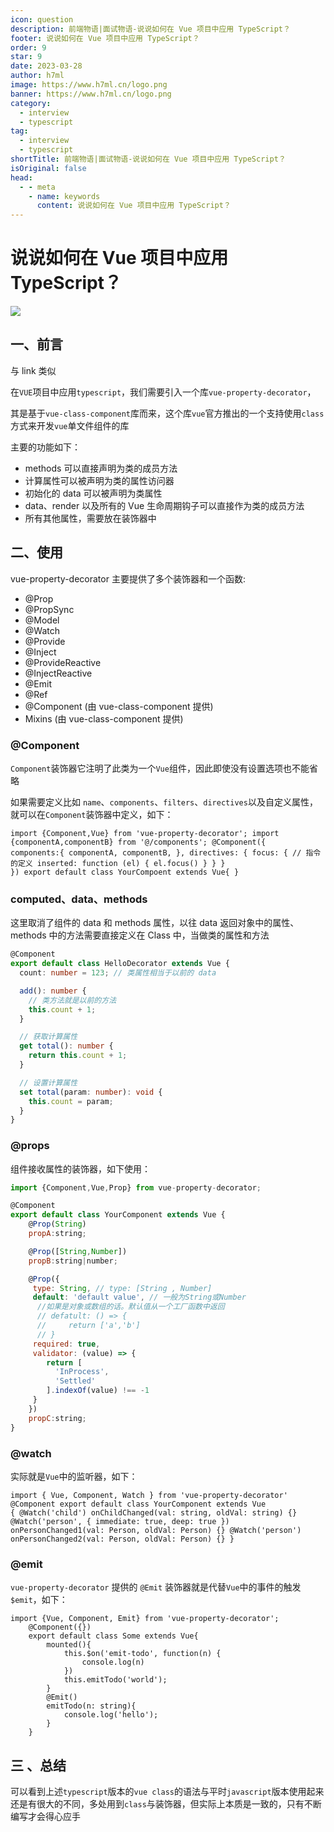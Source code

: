 ```yaml
---
icon: question
description: 前端物语|面试物语-说说如何在 Vue 项目中应用 TypeScript？
footer: 说说如何在 Vue 项目中应用 TypeScript？
order: 9
star: 9
date: 2023-03-28
author: h7ml
image: https://www.h7ml.cn/logo.png
banner: https://www.h7ml.cn/logo.png
category:
  - interview
  - typescript
tag:
  - interview
  - typescript
shortTitle: 前端物语|面试物语-说说如何在 Vue 项目中应用 TypeScript？
isOriginal: false
head:
  - - meta
    - name: keywords
      content: 说说如何在 Vue 项目中应用 TypeScript？
---
```


# 说说如何在 Vue 项目中应用 TypeScript？

![](https://nakoruru.h7ml.cn/httpproxy/static.5ibug.net/vitepress/assets/images/interview/cc658c10-1565-11ec-8e64-91fdec0f05a1.png)

## 一、前言

与 link 类似

在`VUE`项目中应用`typescript`，我们需要引入一个库`vue-property-decorator`，

其是基于`vue-class-component`库而来，这个库`vue`官方推出的一个支持使用`class`方式来开发`vue`单文件组件的库

主要的功能如下：

- methods 可以直接声明为类的成员方法
- 计算属性可以被声明为类的属性访问器
- 初始化的 data 可以被声明为类属性
- data、render 以及所有的 Vue 生命周期钩子可以直接作为类的成员方法
- 所有其他属性，需要放在装饰器中

## 二、使用

vue-property-decorator 主要提供了多个装饰器和一个函数:

- @Prop
- @PropSync
- @Model
- @Watch
- @Provide
- @Inject
- @ProvideReactive
- @InjectReactive
- @Emit
- @Ref
- @Component (由 vue-class-component 提供)
- Mixins (由 vue-class-component 提供)

### @Component

`Component`装饰器它注明了此类为一个`Vue`组件，因此即使没有设置选项也不能省略

如果需要定义比如 `name`、`components`、`filters`、`directives`以及自定义属性，就可以在`Component`装饰器中定义，如下：

```vue
import {Component,Vue} from 'vue-property-decorator'; import {componentA,componentB} from '@/components'; @Component({
components:{ componentA, componentB, }, directives: { focus: { // 指令的定义 inserted: function (el) { el.focus() } } }
}) export default class YourCompoent extends Vue{ }
```

### computed、data、methods

这里取消了组件的 data 和 methods 属性，以往 data 返回对象中的属性、methods 中的方法需要直接定义在 Class 中，当做类的属性和方法

```ts
@Component
export default class HelloDecorator extends Vue {
  count: number = 123; // 类属性相当于以前的 data

  add(): number {
    // 类方法就是以前的方法
    this.count + 1;
  }

  // 获取计算属性
  get total(): number {
    return this.count + 1;
  }

  // 设置计算属性
  set total(param: number): void {
    this.count = param;
  }
}
```

### @props

组件接收属性的装饰器，如下使用：

```js
import {Component,Vue,Prop} from vue-property-decorator;

@Component
export default class YourComponent extends Vue {
    @Prop(String)
    propA:string;

    @Prop([String,Number])
    propB:string|number;

    @Prop({
     type: String, // type: [String , Number]
     default: 'default value', // 一般为String或Number
      //如果是对象或数组的话。默认值从一个工厂函数中返回
      // defatult: () => {
      //     return ['a','b']
      // }
     required: true,
     validator: (value) => {
        return [
          'InProcess',
          'Settled'
        ].indexOf(value) !== -1
     }
    })
    propC:string;
}
```

### @watch

实际就是`Vue`中的监听器，如下：

```vue
import { Vue, Component, Watch } from 'vue-property-decorator' @Component export default class YourComponent extends Vue
{ @Watch('child') onChildChanged(val: string, oldVal: string) {} @Watch('person', { immediate: true, deep: true })
onPersonChanged1(val: Person, oldVal: Person) {} @Watch('person') onPersonChanged2(val: Person, oldVal: Person) {} }
```

### @emit

`vue-property-decorator` 提供的 `@Emit` 装饰器就是代替`Vue`中的事件的触发`$emit`，如下：

```TS
import {Vue, Component, Emit} from 'vue-property-decorator';
    @Component({})
    export default class Some extends Vue{
        mounted(){
            this.$on('emit-todo', function(n) {
                console.log(n)
            })
            this.emitTodo('world');
        }
        @Emit()
        emitTodo(n: string){
            console.log('hello');
        }
    }
```

## 三 、总结

可以看到上述`typescript`版本的`vue class`的语法与平时`javascript`版本使用起来还是有很大的不同，多处用到`class`与装饰器，但实际上本质是一致的，只有不断编写才会得心应手
